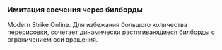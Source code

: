### Имитация свечения через билборды
 Modern Strike Online. Для избежания большого количества перерисовки, сочетает динамически растягивающиеся билборды с ограничением оси вращения.